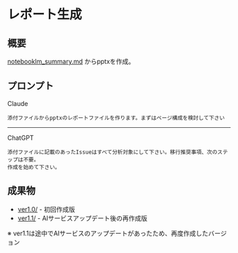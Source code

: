 # レポート生成

## 概要
[notebooklm_summary.md](../2.サマリ生成/notebooklm_summary.md) からpptxを作成。

## プロンプト

Claude
```
添付ファイルからpptxのレポートファイルを作ります。まずはページ構成を検討して下さい
```

---

ChatGPT
```
添付ファイルに記載のあったIssueはすべて分析対象にして下さい。移行推奨事項、次のステップは不要。
作成を始めて下さい。
```

## 成果物
- [ver1.0/](ver1.0/) - 初回作成版
- [ver1.1/](ver1.1/) - AIサービスアップデート後の再作成版

※ ver1.1は途中でAIサービスのアップデートがあったため、再度作成したバージョン
